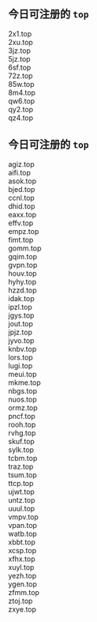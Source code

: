 
## 今日可注册的 `top`
>
2x1.top   
2xu.top   
3jz.top   
5jz.top   
6sf.top   
72z.top   
85w.top   
8m4.top   
qw6.top   
qy2.top   
qz4.top   


## 今日可注册的 `top`
>
agiz.top   
aifi.top   
asok.top   
bjed.top   
ccnl.top   
dhid.top   
eaxx.top   
effv.top   
empz.top   
fimt.top   
gomm.top   
gqim.top   
gvpn.top   
houv.top   
hyhy.top   
hzzd.top   
idak.top   
ipzl.top   
jgys.top   
jout.top   
jpjz.top   
jyvo.top   
knbv.top   
lors.top   
lugi.top   
meui.top   
mkme.top   
nbgs.top   
nuos.top   
ormz.top   
pncf.top   
rooh.top   
rvhg.top   
skuf.top   
sylk.top   
tcbm.top   
traz.top   
tsum.top   
ttcp.top   
ujwt.top   
untz.top   
uuul.top   
vmpv.top   
vpan.top   
watb.top   
xbbt.top   
xcsp.top   
xfhx.top   
xuyl.top   
yezh.top   
ygen.top   
zfmm.top   
ztoj.top   
zxye.top   

